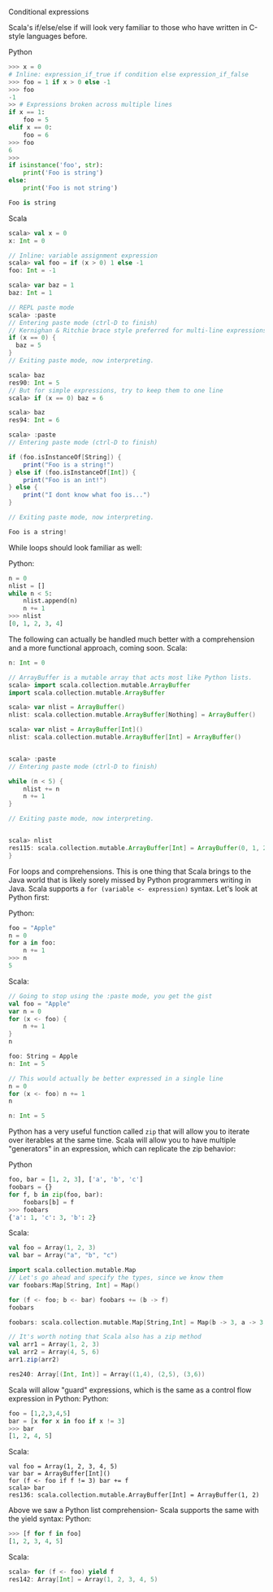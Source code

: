 Conditional expressions

Scala's if/else/else if will look very familiar to those who have written in C-style languages before. 

Python
```python
>>> x = 0
# Inline: expression_if_true if condition else expression_if_false
>>> foo = 1 if x > 0 else -1
>>> foo
-1
>> # Expressions broken across multiple lines
if x == 1:
    foo = 5
elif x == 0:
    foo = 6
>>> foo
6
>>>
if isinstance('foo', str):
    print('Foo is string')
else:
    print('Foo is not string')

Foo is string
```

Scala
```scala
scala> val x = 0
x: Int = 0

// Inline: variable assignment expression
scala> val foo = if (x > 0) 1 else -1
foo: Int = -1

scala> var baz = 1
baz: Int = 1

// REPL paste mode
scala> :paste
// Entering paste mode (ctrl-D to finish)
// Kernighan & Ritchie brace style preferred for multi-line expressions
if (x == 0) {
  baz = 5
}
// Exiting paste mode, now interpreting.

scala> baz
res90: Int = 5
// But for simple expressions, try to keep them to one line
scala> if (x == 0) baz = 6

scala> baz
res94: Int = 6

scala> :paste
// Entering paste mode (ctrl-D to finish)

if (foo.isInstanceOf[String]) {
    print("Foo is a string!")
} else if (foo.isInstanceOf[Int]) {
    print("Foo is an int!")
} else {
    print("I dont know what foo is...")
}

// Exiting paste mode, now interpreting.

Foo is a string!
```

While loops should look familiar as well: 

Python:
```python
n = 0
nlist = []
while n < 5:
    nlist.append(n)
    n += 1
>>> nlist
[0, 1, 2, 3, 4]
```

The following can actually be handled much better with a comprehension and a more functional approach, coming soon. 
Scala:
```scala
n: Int = 0

// ArrayBuffer is a mutable array that acts most like Python lists. 
scala> import scala.collection.mutable.ArrayBuffer
import scala.collection.mutable.ArrayBuffer

scala> var nlist = ArrayBuffer()
nlist: scala.collection.mutable.ArrayBuffer[Nothing] = ArrayBuffer()

scala> var nlist = ArrayBuffer[Int]()
nlist: scala.collection.mutable.ArrayBuffer[Int] = ArrayBuffer()


scala> :paste
// Entering paste mode (ctrl-D to finish)

while (n < 5) {
    nlist += n
    n += 1
}

// Exiting paste mode, now interpreting.


scala> nlist
res115: scala.collection.mutable.ArrayBuffer[Int] = ArrayBuffer(0, 1, 2, 3, 4)
}
```

For loops and comprehensions. This is one thing that Scala brings to the Java world that is likely sorely missed by Python programmers writing in Java. Scala supports a `for (variable <- expression)` syntax. Let's look at Python first:

Python: 
```python
foo = "Apple"
n = 0
for a in foo:
    n += 1
>>> n
5
```

Scala:
```scala
// Going to stop using the :paste mode, you get the gist
val foo = "Apple"
var n = 0
for (x <- foo) {
    n += 1
}
n

foo: String = Apple
n: Int = 5

// This would actually be better expressed in a single line
n = 0
for (x <- foo) n += 1
n

n: Int = 5
```

Python has a very useful function called `zip` that will allow you to iterate over iterables at the same time. Scala will allow you to have multiple "generators" in an expression, which can replicate the zip behavior: 

Python
```python
foo, bar = [1, 2, 3], ['a', 'b', 'c']
foobars = {}
for f, b in zip(foo, bar):
    foobars[b] = f
>>> foobars
{'a': 1, 'c': 3, 'b': 2}
```

Scala: 
```scala
val foo = Array(1, 2, 3)
val bar = Array("a", "b", "c")

import scala.collection.mutable.Map
// Let's go ahead and specify the types, since we know them
var foobars:Map[String, Int] = Map()

for (f <- foo; b <- bar) foobars += (b -> f)
foobars

foobars: scala.collection.mutable.Map[String,Int] = Map(b -> 3, a -> 3, c -> 3)

// It's worth noting that Scala also has a zip method
val arr1 = Array(1, 2, 3)
val arr2 = Array(4, 5, 6)
arr1.zip(arr2)

res240: Array[(Int, Int)] = Array((1,4), (2,5), (3,6))
```

Scala will allow "guard" expressions, which is the same as a control flow expression in Python: 
Python:
```python
foo = [1,2,3,4,5]
bar = [x for x in foo if x != 3]
>>> bar
[1, 2, 4, 5]
```

Scala:
```
val foo = Array(1, 2, 3, 4, 5)
var bar = ArrayBuffer[Int]()
for (f <- foo if f != 3) bar += f
scala> bar
res136: scala.collection.mutable.ArrayBuffer[Int] = ArrayBuffer(1, 2)
```

Above we saw a Python list comprehension- Scala supports the same with the yield syntax: 
Python:
```python
>>> [f for f in foo]
[1, 2, 3, 4, 5]
```
Scala:
```scala
scala> for (f <- foo) yield f
res142: Array[Int] = Array(1, 2, 3, 4, 5)
```



